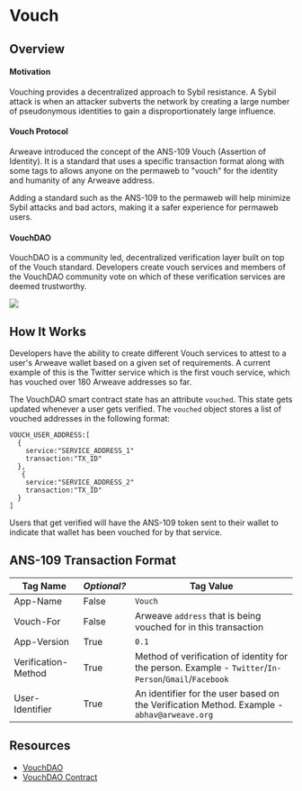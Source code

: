 # Vouch

## Overview

#### Motivation

Vouching provides a decentralized approach to Sybil resistance. A Sybil attack is when an attacker subverts the network by creating a large number of pseudonymous identities to gain a disproportionately large influence.

#### Vouch Protocol

Arweave introduced the concept of the ANS-109 Vouch (Assertion of Identity). It is a standard that uses a specific transaction format along with some tags to allows anyone on the permaweb to "vouch" for the identity and humanity of any Arweave address.

Adding a standard such as the ANS-109 to the permaweb will help minimize Sybil attacks and bad actors, making it a safer experience for permaweb users. 

#### VouchDAO
VouchDAO is a community led, decentralized verification layer built on top of the Vouch standard. Developers create vouch services and members of the VouchDAO community vote on which of these verification services are deemed trustworthy.

<img src="https://arweave.net/7W9krszlEXdR38LB7uXgJ_EPXGj-woXljsA5h5GpGzk" />

## How It Works
Developers have the ability to create different Vouch services to attest to a user's Arweave wallet based on a given set of requirements. A current example of this is the Twitter service which is the first vouch service, which has vouched over 180 Arweave addresses so far.

The VouchDAO smart contract state has an attribute `vouched`. This state gets updated whenever a user gets verified. The `vouched` object stores a list of vouched addresses in the following format:
```
VOUCH_USER_ADDRESS:[
  {
    service:"SERVICE_ADDRESS_1"
    transaction:"TX_ID"
  },
   {
    service:"SERVICE_ADDRESS_2"
    transaction:"TX_ID"
  }
]
```

Users that get verified will have the ANS-109 token sent to their wallet to indicate that wallet has been vouched for by that service.

## ANS-109 Transaction Format 
| Tag Name | _Optional?_ | Tag Value |
|---|---|---|
|App-Name|False|`Vouch`|
|Vouch-For|False|Arweave `address` that is being vouched for in this transaction|
|App-Version|True|`0.1`|
|Verification-Method|True| Method of verification of identity for the person. Example - `Twitter`/`In-Person`/`Gmail`/`Facebook`|
|User-Identifier|True|An identifier for the user based on the Verification Method. Example - `abhav@arweave.org`|

## Resources
* [VouchDAO](https://vouch-dao.arweave.dev)
* [VouchDAO Contract](https://sonar.warp.cc/?#/app/contract/_z0ch80z_daDUFqC9jHjfOL8nekJcok4ZRkE_UesYsk)